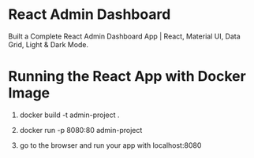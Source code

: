 # React Admin Dashboard

Built a Complete React Admin Dashboard App | React, Material UI, Data Grid, Light & Dark Mode.

# Running the React App with Docker Image


1. docker build -t admin-project .

2. docker run -p 8080:80 admin-project

3. go to the browser and run your app with localhost:8080


